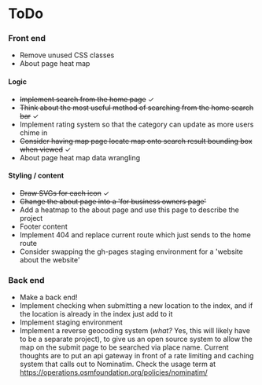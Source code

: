 # ToDo

### Front end

+ Remove unused CSS classes
+ About page heat map

#### Logic

+ ~~Implement search from the home page~~ &#10003;
+ ~~Think about the most useful method of searching from the home search bar~~ &#10003;
+ Implement rating system so that the category can update as more users chime in
+ ~~Consider having map page locate map onto search result bounding box when viewed~~ &#10003;
+ About page heat map data wrangling

#### Styling / content

+ ~~Draw SVGs for each icon~~ &#10003;
+ ~~Change the about page into a 'for business owners page'~~
+ Add a heatmap to the about page and use this page to describe the project
+ Footer content
+ Implement 404 and replace current route which just sends to the home route
+ Consider swapping the gh-pages staging environment for a 'website about the website'

### Back end

+ Make a back end!
+ Implement checking when submitting a new location to the index, and if the location is already in the index
just add to it
+ Implement staging environment
+ Implement a reverse geocoding system (*what?* Yes, this will likely have to be a separate project), to 
    give us an open source system to allow the map on the submit page to be searched via place name. Current
    thoughts are to put an api gateway in front of a rate limiting and caching system that calls out to Nominatim.
    Check the usage term at https://operations.osmfoundation.org/policies/nominatim/